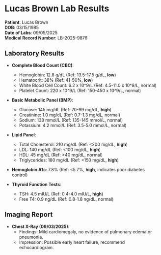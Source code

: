 # Lucas Brown Lab Results

**Patient**: Lucas Brown  
**DOB**: 03/15/1985  
**Date of Labs**: 09/05/2025  
**Medical Record Number**: LB-2025-9876  

## Laboratory Results
- **Complete Blood Count (CBC)**:
  - Hemoglobin: 12.8 g/dL (Ref: 13.5-17.5 g/dL, **low**)
  - Hematocrit: 38% (Ref: 41-50%, **low**)
  - White Blood Cell Count: 6.2 x 10^9/L (Ref: 4.5-11.0 x 10^9/L, normal)
  - Platelet Count: 220 x 10^9/L (Ref: 150-450 x 10^9/L, normal)

- **Basic Metabolic Panel (BMP)**:
  - Glucose: 145 mg/dL (Ref: 70-99 mg/dL, **high**)
  - Creatinine: 1.0 mg/dL (Ref: 0.7-1.3 mg/dL, normal)
  - Sodium: 138 mmol/L (Ref: 135-145 mmol/L, normal)
  - Potassium: 4.2 mmol/L (Ref: 3.5-5.0 mmol/L, normal)

- **Lipid Panel**:
  - Total Cholesterol: 210 mg/dL (Ref: <200 mg/dL, **high**)
  - LDL: 140 mg/dL (Ref: <100 mg/dL, **high**)
  - HDL: 45 mg/dL (Ref: >40 mg/dL, normal)
  - Triglycerides: 180 mg/dL (Ref: <150 mg/dL, **high**)

- **Hemoglobin A1c**: 7.8% (Ref: <5.7%, **high**, indicates poor diabetes control)

- **Thyroid Function Tests**:
  - TSH: 4.5 mIU/L (Ref: 0.4-4.0 mIU/L, **high**)
  - Free T4: 0.9 ng/dL (Ref: 0.8-1.8 ng/dL, normal)

## Imaging Report
- **Chest X-Ray (09/03/2025)**:
  - Findings: Mild cardiomegaly, no evidence of pulmonary edema or pneumonia.
  - Impression: Possible early heart failure, recommend echocardiogram.